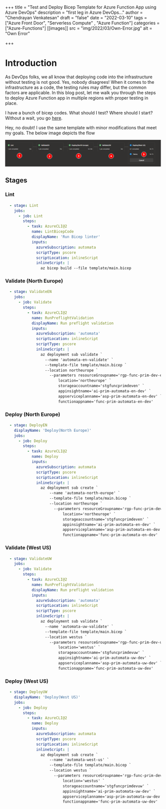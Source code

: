 +++
title = "Test and Deploy Bicep Template for Azure Function App using Azure DevOps"
description = "first leg in Azure DevOps..."
author = "Chendrayan Venkatesan"
draft = "false"
date = "2022-03-10"
tags = ["Azure Front Door", "Serverless Compute" , "Azure Function"]
categories = ["Azure-Functions"]
[[images]]
  src = "img/2022/03/Own-Error.jpg"
  alt = "Own Error"

+++

# Introduction

As DevOps folks, we all know that deploying code into the infrastructure without testing is not good. Yes, nobody disagrees! When it comes to the infrastructure as a code, the testing rules may differ, but the common factors are applicable. In this blog post, let me walk you through the steps to deploy Azure Function app in multiple regions with proper testing in place. 

I have a bunch of bicep codes. What should I test? Where should I start? Without a wait, you go [here](https://docs.microsoft.com/en-us/learn/modules/test-bicep-code-using-azure-pipelines/). 

Hey, no doubt! I use the same template with minor modifications that meet my goals. The below image depicts the flow 

![Stages](static/img/Stages.png)

## Stages

### Lint 

```YAML
  - stage: Lint
    jobs:
      - job: Lint
        steps:
          - task: AzureCLI@2
            name: LintBicepCode
            displayName: 'Run Bicep linter'  
            inputs:
              azureSubscription: automata
              scriptType: pscore
              scriptLocation: inlineScript
              inlineScript: |
                az bicep build --file template/main.bicep
```

### Validate (North Europe)

```YAML
  - stage: ValidateEN
    jobs:
      - job: Validate
        steps:
          - task: AzureCLI@2
            name: RunPreflightValidation
            displayName: Run preflight validation
            inputs:
              azureSubscription: 'automata'
              scriptLocation: inlineScript
              scriptType: pscore
              inlineScript: |
                az deployment sub validate `
                  --name 'automata-en-validate' `
                  --template-file template/main.bicep `
                  --location northeurope `
                    --parameters resourceGroupname='rgp-func-prim-dev-en' `
                        location='northeurope' `
                        storageaccountname='stgfuncprimdeven' `
                        appinsightname='ai-prim-automata-en-dev' `
                        appserviceplanname='asp-prim-automata-en-dev' `
                        functionappname='func-prim-automata-en-dev'
```

### Deploy (North Europe)

```YAML
  - stage: DeployEN
    displayName: 'Deploy(North Europe)'
    jobs:
      - job: Deploy
        steps:
          - task: AzureCLI@2
            name: Deploy
            inputs:
              azureSubscription: automata
              scriptType: pscore
              scriptLocation: inlineScript
              inlineScript: |
                az deployment sub create `
                    --name 'automata-north-europe' `
                    --template-file template/main.bicep `
                    --location northeurope `
                      --parameters resourceGroupname='rgp-func-prim-dev-en' `
                          location='northeurope' `
                          storageaccountname='stgfuncprimdeven' `
                          appinsightname='ai-prim-automata-en-dev' `
                          appserviceplanname='asp-prim-automata-en-dev' `
                          functionappname='func-prim-automata-en-dev'
```

### Validate (West US)

```YAML
  - stage: ValidateUW
    jobs:
      - job: Validate
        steps:
          - task: AzureCLI@2
            name: RunPreflightValidation
            displayName: Run preflight validation
            inputs:
              azureSubscription: 'automata'
              scriptLocation: inlineScript
              scriptType: pscore
              inlineScript: |
                az deployment sub validate `
                  --name 'automata-uw-validate' `
                  --template-file template/main.bicep `
                  --location westus `
                    --parameters resourceGroupname='rgp-func-prim-dev-uw' `
                        location='westus' `
                        storageaccountname='stgfuncprimdevuw' `
                        appinsightname='ai-prim-automata-uw-dev' `
                        appserviceplanname='asp-prim-automata-uw-dev' `
                        functionappname='func-prim-automata-uw-dev'
```

### Deploy (West US)

```YAML
  - stage: DeployUW
    displayName: 'Deploy(West US)'
    jobs:
      - job: Deploy
        steps:
          - task: AzureCLI@2
            name: Deploy
            inputs:
              azureSubscription: automata
              scriptType: pscore
              scriptLocation: inlineScript
              inlineScript: |
                az deployment sub create `
                    --name 'automata-west-us' `
                    --template-file template/main.bicep `
                    --location westus `
                      --parameters resourceGroupname='rgp-func-prim-dev-uw' `
                          location='westus' `
                          storageaccountname='stgfuncprimdevuw' `
                          appinsightname='ai-prim-automata-uw-dev' `
                          appserviceplanname='asp-prim-automata-uw-dev' `
                          functionappname='func-prim-automata-uw-dev'
```